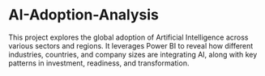 # AI-Adoption-Analysis
This project explores the global adoption of Artificial Intelligence across various sectors and regions. It leverages Power BI to reveal how different industries, countries, and company sizes are integrating AI, along with key patterns in investment, readiness, and transformation.
